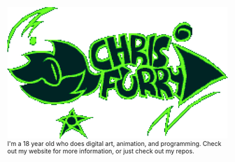 <img src="Images/Logos/ChrisFurry.png">
I'm a 18 year old who does digital art, animation, and programming.
Check out my website for more information, or just check out my repos.
